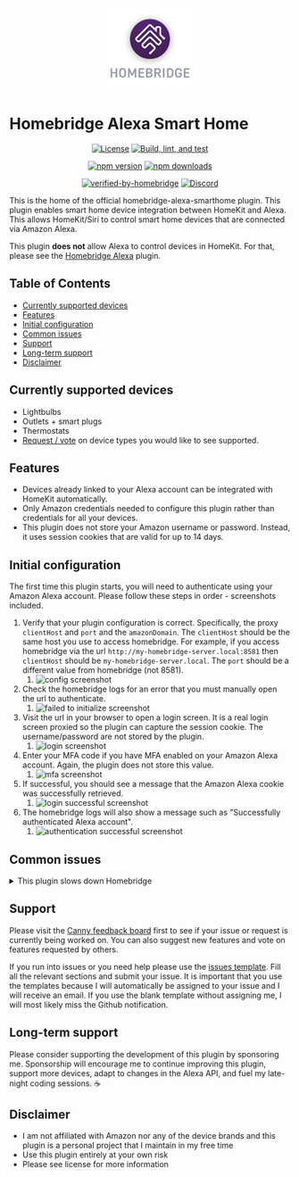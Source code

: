 <p style="text-align: center;">
    <img alt="homebridge-logo" src="https://github.com/homebridge/branding/raw/master/logos/homebridge-wordmark-logo-vertical.png" width="150">
</p>

# Homebridge Alexa Smart Home

<p align="center">
  <a href="https://github.com/joeyhage/homebridge-alexa-smarthome/blob/main/LICENSE">
    <img alt="License" src="https://img.shields.io/github/license/joeyhage/homebridge-alexa-smarthome?cacheSeconds=3600&logo=github"></a>
  <a href="https://github.com/joeyhage/homebridge-alexa-smarthome/actions/workflows/build.yml?query=branch%3Amain">
    <img alt="Build, lint, and test" src="https://img.shields.io/github/actions/workflow/status/joeyhage/homebridge-alexa-smarthome/build.yml?cacheSeconds=3600&logo=github"></a>
</p>
<p align="center">
  <a href="https://www.npmjs.com/package/homebridge-alexa-smarthome">
    <img alt="npm version" src="https://img.shields.io/npm/v/homebridge-alexa-smarthome?cacheSeconds=3600&&label=version&logo=npm"></a>
  <a href="https://www.npmjs.com/package/homebridge-alexa-smarthome">
    <img alt="npm downloads" src="https://img.shields.io/npm/dt/homebridge-alexa-smarthome?cacheSeconds=3600&logo=npm"></a>
</p>
<p align="center">
  <a href="https://github.com/homebridge/homebridge/wiki/Verified-Plugins">
    <img alt="verified-by-homebridge" src="https://badgen.net/badge/homebridge/verified/purple"></a>
  <a href="https://discord.com/channels/432663330281226270/1144780172084654190">
    <img alt="Discord" src="https://img.shields.io/discord/432663330281226270?cacheSeconds=3600&logo=discord&color=728ED5&label=discord-channel"></a>
</p>

This is the home of the official homebridge-alexa-smarthome plugin. This plugin enables smart home device integration between HomeKit and Alexa. This allows HomeKit/Siri to control smart home devices that are connected via Amazon Alexa.

This plugin **does not** allow Alexa to control devices in HomeKit. For that, please see the [Homebridge Alexa](https://github.com/NorthernMan54/homebridge-alexa) plugin.

## Table of Contents

- [Currently supported devices](#currently-supported-devices)
- [Features](#features)
- [Initial configuration](#initial-configuration)
- [Common issues](#common-issues)
- [Support](#support)
- [Long-term support](#long-term-support)
- [Disclaimer](#disclaimer)

## Currently supported devices

- Lightbulbs
- Outlets + smart plugs
- Thermostats
- [Request / vote](https://homebridge-alexa-smarthome.canny.io/feedback?selectedCategory=supported-device-types) on device types you would like to see supported.

## Features

- Devices already linked to your Alexa account can be integrated with HomeKit automatically.
- Only Amazon credentials needed to configure this plugin rather than credentials for all your devices.
- This plugin does not store your Amazon username or password. Instead, it uses session cookies that are valid for up to 14 days.

## Initial configuration

The first time this plugin starts, you will need to authenticate using your Amazon Alexa account. Please follow these steps in order - screenshots included.

1. Verify that your plugin configuration is correct. Specifically, the proxy `clientHost` and `port` and the `amazonDomain`. The `clientHost` should be the same host you use to access homebridge. For example, if you access homebridge via the url `http://my-homebridge-server.local:8581` then `clientHost` should be `my-homebridge-server.local`. The `port` should be a different value from homebridge (not 8581).
   1. ![config screenshot](./docs/img/1-config.png)
2. Check the homebridge logs for an error that you must manually open the url to authenticate.
   1. ![failed to initialize screenshot](./docs/img/2-failed-to-initialize.png)
3. Visit the url in your browser to open a login screen. It is a real login screen proxied so the plugin can capture the session cookie. The username/password are not stored by the plugin.
   1. ![login screenshot](./docs/img/3-alexa-login.png)
4. Enter your MFA code if you have MFA enabled on your Amazon Alexa account. Again, the plugin does not store this value.
   1. ![mfa screenshot](./docs/img/4-alexa-mfa.png)
5. If successful, you should see a message that the Amazon Alexa cookie was successfully retrieved.
   1. ![login successful screenshot](./docs/img/5-login-success.png)
6. The homebridge logs will also show a message such as "Successfully authenticated Alexa account".
   1. ![authentication successful screenshot](./docs/img/6-homebridge-success.png)

## Common issues

<details>
  <summary>This plugin slows down Homebridge</summary>
  Please update the Performance section of the plugin settings. More information can be found on the plugin settings page.
</details>

## Support

Please visit the [Canny feedback board](https://homebridge-alexa-smarthome.canny.io/feedback) first to see if your issue or request is currently being worked on. You can also suggest new features and vote on features requested by others.

If you run into issues or you need help please use the [issues template](https://github.com/joeyhage/homebridge-alexa-smarthome/issues/new/choose). Fill all the relevant sections and submit your issue. It is important that you use the templates because I will automatically be assigned to your issue and I will receive an email. If you use the blank template without assigning me, I will most likely miss the Github notification.

## Long-term support

Please consider supporting the development of this plugin by sponsoring me. Sponsorship will encourage me to continue improving this plugin, support more devices, adapt to changes in the Alexa API, and fuel my late-night coding sessions. :coffee: 

## Disclaimer

- I am not affiliated with Amazon nor any of the device brands and this plugin is a personal project that I maintain in my free time
- Use this plugin entirely at your own risk
- Please see license for more information
